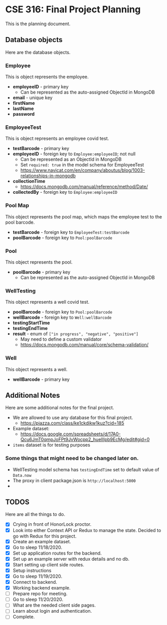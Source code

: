 # CSE 316: Final Project Planning

This is the planning document.

## Database objects

Here are the database objects.

### Employee

This is object represents the employee.

- **employeeID** - primary key
  - Can be represented as the auto-assigned ObjectId in MongoDB
- **email** - unique key
- **firstName**
- **lastName**
- **password**

### EmployeeTest

This is object represents an employee covid test.

- **testBarcode** - primary key
- **employeeID** - foreign key to `Employee:employeeID`; not null
  - Can be represented as an ObjectId in MongoDB
  - Set `required: true` in the model schema for EmployeeTest
  - https://www.navicat.com/en/company/aboutus/blog/1003-relationships-in-mongodb
- **collectionTime**
  - https://docs.mongodb.com/manual/reference/method/Date/
- **collectedBy** - foreign key to `Employee:employeeID`

### Pool Map

This object represents the pool map, which maps the employee test to the pool barcode.

- **testBarcode** - foreign key to `EmployeeTest:testBarcode`
- **poolBarcode** - foreign key to `Pool:poolBarcode`

### Pool

This object represents the pool.

- **poolBarcode** - primary key
  - Can be represented as the auto-assigned ObjectId in MongoDB

### WellTesting

This object represents a well covid test.

- **poolBarcode** - foreign key to `Pool:poolBarcode`
- **wellBarcode** - foreign key to `Well:wellBarcode`
- **testingStartTime**
- **testingEndTime**
- **result** - enum of `["in progress", "negative", "positive"]`
  - May need to define a custom validator
  - https://docs.mongodb.com/manual/core/schema-validation/

### Well

This object represents a well.

- **wellBarcode** - primary key

## Additional Notes

Here are some additional notes for the final project.

- We are allowed to use any database for this final project.
  - https://piazza.com/class/ke1ckdikw1kuz?cid=185
- Example dataset:
  - https://docs.google.com/spreadsheets/d/17A0-Qcu6JmT0qmpJoFPt9JvWocpp2_huelIIpb9EcMg/edit#gid=0
- `items` dataset is for testing purposes

### Some things that might need to be changed later on.

- WellTesting model schema has `testingEndTime` set to default value of `Data.now`
- The proxy in client package.json is `http://localhost:5000`
-

## TODOS

Here are all the things to do.

- [x] Crying in front of HonorLock proctor.
- [x] Look into either Context API or Redux to manage the state. Decided to go with Redux for this project.
- [x] Create an example dataset.
- [x] Go to sleep 11/18/2020.
- [x] Set up application routes for the backend.
- [x] Set up an example server with redux details and no db.
- [x] Start setting up client side routes.
- [x] Setup instructions
- [x] Go to sleep 11/19/2020.
- [x] Connect to backend.
- [x] Working backend example.
- [ ] Prepare repo for meeting.
- [ ] Go to sleep 11/20/2020.
- [ ] What are the needed client side pages.
- [ ] Learn about login and authentication.
- [ ] Complete.
